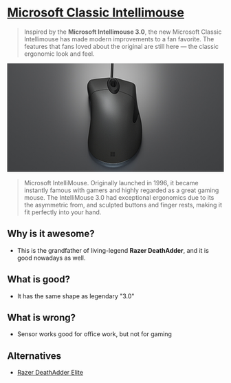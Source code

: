 # [Microsoft Classic Intellimouse](https://www.microsoft.com/accessories/en-us/products/mice/microsoft-classic-intellimouse)

> Inspired by the **Microsoft Intellimouse 3.0**, the new Microsoft Classic Intellimouse has made modern improvements to a fan favorite. The features that fans loved about the original are still here —  the classic ergonomic look and feel.

![img](classic_intellimouse.jpg?style=centerme)

> Microsoft IntelliMouse. Originally launched in 1996, it became instantly famous with gamers and highly regarded as a great gaming mouse. The IntelliMouse 3.0 had exceptional ergonomics due to its the asymmetric from, and sculpted buttons and finger rests, making it fit perfectly into your hand.

## Why is it awesome?
- This is the grandfather of living-legend **Razer DeathAdder**, and it is good nowadays as well.

## What is good?
- It has the same shape as legendary "3.0"

## What is wrong?
- Sensor works good for office work, but not for gaming

## Alternatives
- [Razer DeathAdder Elite](../razer_deathadder/README.md)
